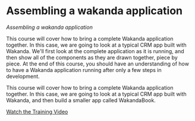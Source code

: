 Assembling a wakanda application
========

*Assembling a wakanda application*

This course will cover how to bring a complete Wakanda application together. In this case, we are going to look at a typical CRM app built with Wakanda. We'll first look at the complete application as it is running, and then show all of the components as they are drawn together, piece by piece. At the end of this course, you should have an understanding of how to have a Wakanda application running after only a few steps in development.

This course will cover how to bring a complete Wakanda application together. In this case, we are going to look at a typical CRM app built with Wakanda, and then build a smaller app called WakandaBook. 


[Watch the Training Video](https://wakanda.4d.com/wakanda/video/player_WKVT04.shtml)
